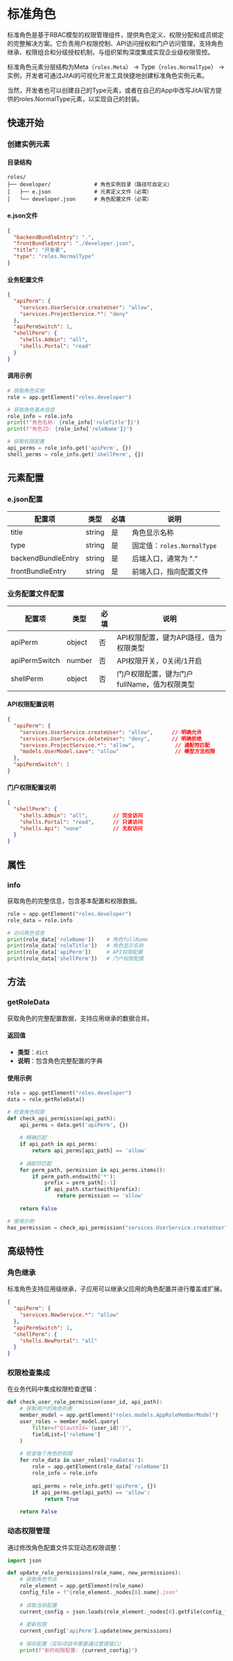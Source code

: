 # 标准角色

标准角色是基于RBAC模型的权限管理组件，提供角色定义、权限分配和成员绑定的完整解决方案。它负责用户权限控制、API访问授权和门户访问管理，支持角色继承、权限组合和分级授权机制，与组织架构深度集成实现企业级权限管控。

标准角色元素分层结构为Meta（`roles.Meta`） → Type（`roles.NormalType`） → 实例，开发者可通过JitAi的可视化开发工具快捷地创建标准角色实例元素。

当然，开发者也可以创建自己的Type元素，或者在自己的App中改写JitAi官方提供的roles.NormalType元素，以实现自己的封装。

## 快速开始

### 创建实例元素

#### 目录结构

```text title="推荐目录结构"
roles/
├── developer/              # 角色实例目录（路径可自定义）
│   ├── e.json              # 元素定义文件（必需）
│   └── developer.json      # 角色配置文件（必需）
```

#### e.json文件

```json title="e.json配置示例"
{
  "backendBundleEntry": ".",
  "frontBundleEntry": "./developer.json",
  "title": "开发者",
  "type": "roles.NormalType"
}
```

#### 业务配置文件

```json title="developer.json配置示例"
{
  "apiPerm": {
    "services.UserService.createUser": "allow",
    "services.ProjectService.*": "deny"
  },
  "apiPermSwitch": 1,
  "shellPerm": {
    "shells.Admin": "all",
    "shells.Portal": "read"
  }
}
```

#### 调用示例

```python title="获取角色信息"
# 获取角色实例
role = app.getElement("roles.developer")

# 获取角色基本信息
role_info = role.info
print(f"角色名称: {role_info['roleTitle']}")
print(f"角色ID: {role_info['roleName']}")

# 获取权限配置
api_perms = role_info.get('apiPerm', {})
shell_perms = role_info.get('shellPerm', {})
```

## 元素配置

### e.json配置

| 配置项 | 类型 | 必填 | 说明 |
|--------|------|------|------|
| title | string | 是 | 角色显示名称 |
| type | string | 是 | 固定值：`roles.NormalType` |
| backendBundleEntry | string | 是 | 后端入口，通常为 "." |
| frontBundleEntry | string | 是 | 前端入口，指向配置文件 |

### 业务配置文件配置

| 配置项 | 类型 | 必填 | 说明 |
|--------|------|------|------|
| apiPerm | object | 否 | API权限配置，键为API路径，值为权限类型 |
| apiPermSwitch | number | 否 | API权限开关，0关闭/1开启 |
| shellPerm | object | 否 | 门户权限配置，键为门户fullName，值为权限类型 |

#### API权限配置说明

```json title="API权限配置示例"
{
  "apiPerm": {
    "services.UserService.createUser": "allow",      // 明确允许
    "services.UserService.deleteUser": "deny",       // 明确拒绝
    "services.ProjectService.*": "allow",             // 通配符匹配
    "models.UserModel.save": "allow"                  // 模型方法权限
  },
  "apiPermSwitch": 1
}
```

#### 门户权限配置说明

```json title="门户权限配置示例"
{
  "shellPerm": {
    "shells.Admin": "all",        // 完全访问
    "shells.Portal": "read",      // 只读访问
    "shells.Api": "none"          // 无权访问
  }
}
```

## 属性

### info

获取角色的完整信息，包含基本配置和权限数据。

```python title="使用示例"
role = app.getElement("roles.developer")
role_data = role.info

# 访问角色信息
print(role_data['roleName'])    # 角色fullName
print(role_data['roleTitle'])   # 角色显示名称
print(role_data['apiPerm'])     # API权限配置
print(role_data['shellPerm'])   # 门户权限配置
```

## 方法

### getRoleData

获取角色的完整配置数据，支持应用继承的数据合并。

#### 返回值

- **类型**：`dict`
- **说明**：包含角色完整配置的字典

#### 使用示例

```python title="获取角色数据"
role = app.getElement("roles.developer")
data = role.getRoleData()

# 检查角色权限
def check_api_permission(api_path):
    api_perms = data.get('apiPerm', {})
    
    # 精确匹配
    if api_path in api_perms:
        return api_perms[api_path] == 'allow'
    
    # 通配符匹配
    for perm_path, permission in api_perms.items():
        if perm_path.endswith('*'):
            prefix = perm_path[:-1]
            if api_path.startswith(prefix):
                return permission == 'allow'
    
    return False

# 使用示例
has_permission = check_api_permission("services.UserService.createUser")
```

## 高级特性

### 角色继承

标准角色支持应用级继承，子应用可以继承父应用的角色配置并进行覆盖或扩展。

```json title="子应用角色配置"
{
  "apiPerm": {
    "services.NewService.*": "allow"
  },
  "apiPermSwitch": 1,
  "shellPerm": {
    "shells.NewPortal": "all"
  }
}
```

### 权限检查集成

在业务代码中集成权限检查逻辑：

```python title="权限检查实现"
def check_user_role_permission(user_id, api_path):
    # 获取用户的角色列表
    member_model = app.getElement("roles.models.AppRoleMemberModel")
    user_roles = member_model.query(
        filter=f"Q(authId='{user_id}')",
        fieldList=['roleName']
    )
    
    # 检查每个角色的权限
    for role_data in user_roles['rowDatas']:
        role = app.getElement(role_data['roleName'])
        role_info = role.info
        
        api_perms = role_info.get('apiPerm', {})
        if api_perms.get(api_path) == 'allow':
            return True
    
    return False
```

### 动态权限管理

通过修改角色配置文件实现动态权限调整：

```python title="动态权限更新"
import json

def update_role_permissions(role_name, new_permissions):
    # 获取角色节点
    role_element = app.getElement(role_name)
    config_file = f"{role_element._nodes[0].name}.json"
    
    # 读取当前配置
    current_config = json.loads(role_element._nodes[0].getFile(config_file))
    
    # 更新权限
    current_config['apiPerm'].update(new_permissions)
    
    # 保存配置（实际项目中需要通过管理接口）
    print(f"新的权限配置: {current_config}")
``` 